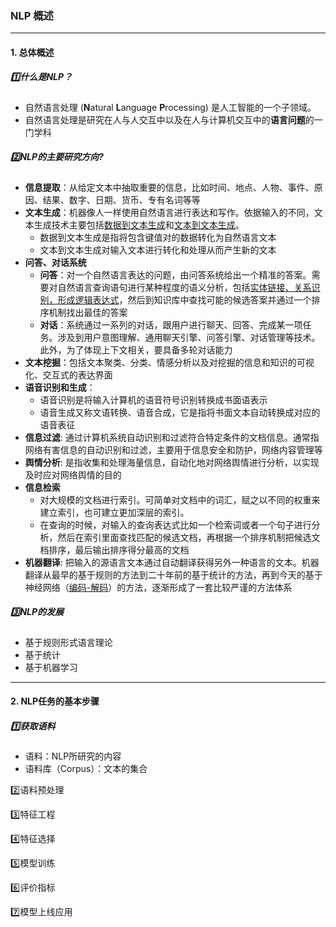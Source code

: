 ### NLP 概述

---

#### 1. 总体概述

##### :one:什么是NLP？

* 自然语言处理 (**N**atural **L**anguage **P**rocessing) 是人工智能的一个子领域。
* 自然语言处理是研究在人与人交互中以及在人与计算机交互中的**语言问题**的一门学科

##### :two:NLP的主要研究方向?

- **信息提取**：从给定文本中抽取重要的信息，比如时间、地点、人物、事件、原因、结果、数字、日期、货币、专有名词等等
- **文本生成**：机器像人一样使用自然语言进行表达和写作。依据输入的不同，文本生成技术主要包括<u>数据到文本生成</u>和<u>文本到文本生成</u>。
  - 数据到文本生成是指将包含键值对的数据转化为自然语言文本
  - 文本到文本生成对输入文本进行转化和处理从而产生新的文本
- **问答、对话系统**
  - **问答**：对一个自然语言表达的问题，由问答系统给出一个精准的答案。需要对自然语言查询语句进行某种程度的语义分析，包括<u>实体链接、关系识别，形成逻辑表达式</u>，然后到知识库中查找可能的候选答案并通过一个排序机制找出最佳的答案
  - **对话**：系统通过一系列的对话，跟用户进行聊天、回答、完成某一项任务。涉及到用户意图理解、通用聊天引擎、问答引擎、对话管理等技术。此外，为了体现上下文相关，要具备多轮对话能力
- **文本挖掘**：包括文本聚类、分类、情感分析以及对挖掘的信息和知识的可视化、交互式的表达界面
- **语音识别和生成**：
  - 语音识别是将输入计算机的语音符号识别转换成书面语表示
  - 语音生成又称文语转换、语音合成，它是指将书面文本自动转换成对应的语音表征
- **信息过滤**: 通过计算机系统自动识别和过滤符合特定条件的文档信息。通常指网络有害信息的自动识别和过滤，主要用于信息安全和防护，网络内容管理等
- **舆情分析**: 是指收集和处理海量信息，自动化地对网络舆情进行分析，以实现及时应对网络舆情的目的
- **信息检索**
  - 对大规模的文档进行索引。可简单对文档中的词汇，赋之以不同的权重来建立索引，也可建立更加深层的索引。
  - 在查询的时候，对输入的查询表达式比如一个检索词或者一个句子进行分析，然后在索引里面查找匹配的候选文档，再根据一个排序机制把候选文档排序，最后输出排序得分最高的文档
- **机器翻译**: 把输入的源语言文本通过自动翻译获得另外一种语言的文本。机器翻译从最早的基于规则的方法到二十年前的基于统计的方法，再到今天的基于神经网络（<u>编码-解码</u>）的方法，逐渐形成了一套比较严谨的方法体系

##### **:three:NLP的发展**

- 基于规则形式语言理论
- 基于统计
- 基于机器学习

---

#### 2. NLP任务的基本步骤

##### :one:获取语料

* 语料：NLP所研究的内容
* 语料库（Corpus）：文本的集合

:two:语料预处理

:three:特征工程

:four:特征选择

:five:模型训练

:six:评价指标

:seven:模型上线应用